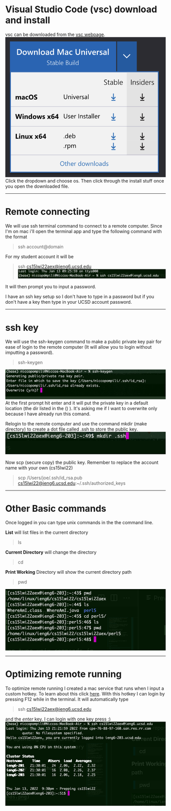 # Visual Studio Code (vsc) download and install
vsc can be downloaded from the [vsc webpage](https://code.visualstudio.com/).
![Image](vsc_download.png)
Click the dropdown and choose os. Then click through the install stuff once you open the downloaded file.

***
# Remote connecting
We will use ssh terminal command to connect to a remote computer. Since I'm on mac i'll open the terminal app and type the following command with the format
> ssh account@domain

For my student account it will be
> ssh cs15lwi22aex@ieng6.ucsd.edu
![Image](ssh.png)

It will then prompt you to input a password.

I have an ssh key setup so I don't have to type in a password but if you don't have a key then type in your UCSD account password.

***
# ssh key
We will use the ssh-keygen command to make a public private key pair for ease of login to the remote computer (It will allow you to login without imputting a password).
> ssh-keygen

![Image](ssh_keygen.png)
At the first prompt hit enter and it will put the private key in a default location (the dir listed in the () ). It's asking me if I want to overwrite only because I have already run this comand.

Relogin to the remote computer and use the command mkdir (make directory) to create a dot file called .ssh to store the public key.
![Image](mkdir.png)

Now scp (secure copy) the public key. Remember to replace the account name with your own (cs15lwi22)
> scp /Users/joe/.ssh/id_rsa.pub cs15lwi22@ieng6.ucsd.edu:~/.ssh/authorized_keys

***
# Other Basic commands

Once logged in you can type unix commands in the the command line. 

**List** will list files in the current directory
> ls

**Current Directory** will change the directory
> cd 

**Print Working** Directory will show the current directory path
> pwd

![Image](basic_commands.png)

***
# Optimizing remote running

To optimize remote running I created a mac service that runs when I input a custom hotkey. To learn about this click [here](https://appleinsider.com/articles/18/03/14/how-to-create-keyboard-shortcuts-to-launch-apps-in-macos-using-automator). With this hotkey I can login by pressing F12 while in the terminal. It will automatically type 
> ssh cs15lwi22aex@ieng6.ucsd.edu

and the *enter* key. I can login with one key press :)
![Image](automate.png)